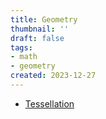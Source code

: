 ```yaml
---
title: Geometry
thumbnail: ''
draft: false
tags:
- math
- geometry
created: 2023-12-27
---
```


* [Tessellation](Tessellation.md)
